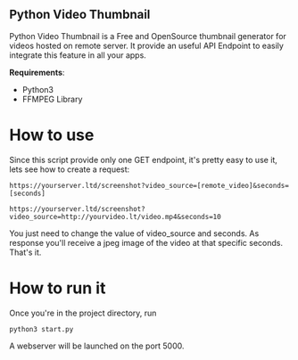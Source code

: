 ## Python Video Thumbnail 
Python Video Thumbnail is a Free and OpenSource thumbnail generator for videos hosted on remote server. It provide an useful API Endpoint to easily integrate this feature in all your apps.

**Requirements**:

 - Python3
 - FFMPEG Library
# How to use
Since this script provide only one GET endpoint, it's pretty easy to use it, lets see how to create a request:

    https://yourserver.ltd/screenshot?video_source=[remote_video]&seconds=[seconds]
  
    https://yourserver.ltd/screenshot?video_source=http://yourvideo.lt/video.mp4&seconds=10

 You just need to change the value of video_source and seconds. As response you'll receive a jpeg image of the video at that specific seconds. That's it.


# How to run it

Once you're in the project directory, run

    python3 start.py

A webserver will be launched on the port 5000.